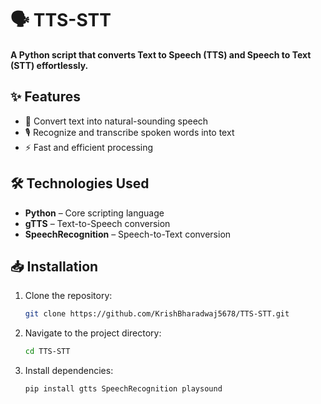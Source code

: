 # 🗣️ TTS-STT  

**A Python script that converts Text to Speech (TTS) and Speech to Text (STT) effortlessly.**  

## ✨ Features  
- 🔄 Convert text into natural-sounding speech  
- 🎙️ Recognize and transcribe spoken words into text  
- ⚡ Fast and efficient processing 

## 🛠️ Technologies Used  
- **Python** – Core scripting language  
- **gTTS** – Text-to-Speech conversion  
- **SpeechRecognition** – Speech-to-Text conversion  

## 📥 Installation  
1. Clone the repository:  
   ```bash
   git clone https://github.com/KrishBharadwaj5678/TTS-STT.git
   ```
2. Navigate to the project directory:  
   ```bash
   cd TTS-STT
   ```
3. Install dependencies:  
   ```bash
   pip install gtts SpeechRecognition playsound
   ```
